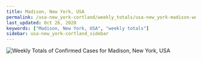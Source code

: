 ```yaml
---
title: Madison, New York, USA
permalink: /usa-new_york-cortland/weekly_totals/usa-new_york-madison-weekly_totals.html
last_updated: Oct 26, 2020
keywords: ["Madison, New York, USA", "weekly totals"]
sidebar: usa-new_york-cortland_sidebar
---
```


![Weekly Totals of Confirmed Cases for Madison, New York, USA](/covid_tracker/images/graphs/usa-new_york-madison-weekly_totals_graph.png)
